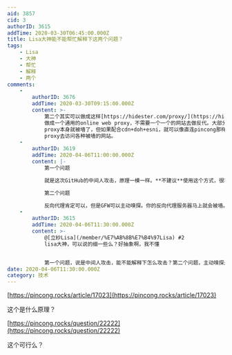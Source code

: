 ```yaml
---
aid: 3857
cid: 3
authorID: 3615
addTime: 2020-03-30T06:45:00.000Z
title: Lisa大神能不能帮忙解释下这两个问题？
tags:
    - Lisa
    - 大神
    - 帮忙
    - 解释
    - 两个
comments:
    -
        authorID: 3676
        addTime: 2020-03-30T09:15:00.000Z
        content: >-
            第二个其实可以做成这样[https://hidester.com/proxy/](https://hidester.com/proxy/)
            做成一个通用的online web proxy，不需要一个一个的网站去做反代。大部分这种online web
            proxy本身就被墙了，但如果配合cdn+doh+esni，就可以像直连pincong那样，通过online web
            proxy去访问各种被墙的网站。
    -
        authorID: 3619
        addTime: 2020-04-06T11:00:00.000Z
        content: |-
            第一个问题

            就是这次GitHub的中间人攻击，原理一模一样。**不建议**使用这个方式，很容易被中间人攻击。

            第二个问题

            反向代理肯定可以，但是GFW可以主动嗅探。你的反向代理服务器马上就会被墙。不可行！
    -
        authorID: 3615
        addTime: 2020-04-06T11:30:00.000Z
        content: >-
            @[立紗Lisa](/member/%E7%AB%8B%E7%B4%97Lisa) #2
            lisa大神，可以说的细一些么？好抽象啊，我不懂


            第一个问题，说是中间人攻击，能不能解释下怎么攻击？第二个问题，主动嗅探是怎么工作的，原理说下？
date: 2020-04-06T11:30:00.000Z
category: 技术
---
```


[https://pincong.rocks/article/17023](https://pincong.rocks/article/17023)

这个是什么原理？

[https://pincong.rocks/question/22222](https://pincong.rocks/question/22222)

这个可行么？
